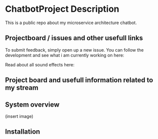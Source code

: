 # ChatbotProject Description

This is a public repo about my microservice architecture chatbot.

## Projectboard / issues and other usefull links

To submit feedback, simply open up a new issue. 
You can follow the development and see what i am currently working on here:

Read about all sound effects here:


## Project board and usefull information related to my stream

## System overview

(insert image)

## Installation
